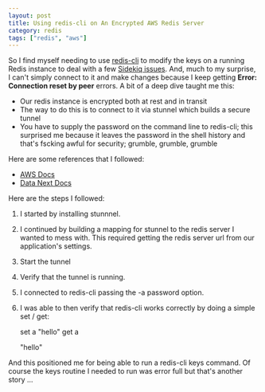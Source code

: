 ```yaml
---
layout: post
title: Using redis-cli on An Encrypted AWS Redis Server
category: redis
tags: ["redis", "aws"]
---
```

So I find myself needing to use [redis-cli](https://redis.io/topics/rediscli) to modify the keys on a running Redis instance to deal with a few [Sidekiq issues](https://github.com/mperham/sidekiq/blob/master/Changes.md#413).  And, much to my surprise, I can't simply connect to it and make changes because I keep getting **Error: Connection reset by peer** errors.  A bit of a deep dive taught me this:

* Our redis instance is encrypted both at rest and in transit
* The way to do this is to connect to it via stunnel which builds a secure tunnel
* You have to supply the password on the command line to redis-cli; this surprised me because it leaves the password in the shell history and that's fscking awful for security; grumble, grumble, grumble

Here are some references that I followed:

* [AWS Docs](https://docs.aws.amazon.com/AmazonElastiCache/latest/red-ug/in-transit-encryption.html)
* [Data Next Docs](https://datanextsolutions.com/blog/how-to-fix-redis-cli-error-connection-reset-by-peer/)

Here are the steps I followed:

1.  I started by installing stunnnel.
2.  I continued by building a mapping for stunnel to the redis server I wanted to mess with.  This required getting the redis server url from our application's settings.
3.  Start the tunnel
4.  Verify that the tunnel is running.
5.  I connected to redis-cli passing the -a password option.
6.  I was able to then verify that redis-cli works correctly by doing a simple set / get:

    set a "hello"
    get a
    
    "hello"
    
And this positioned me for being able to run a redis-cli keys command.  Of course the keys routine I needed to run was error full but that's another story ...
